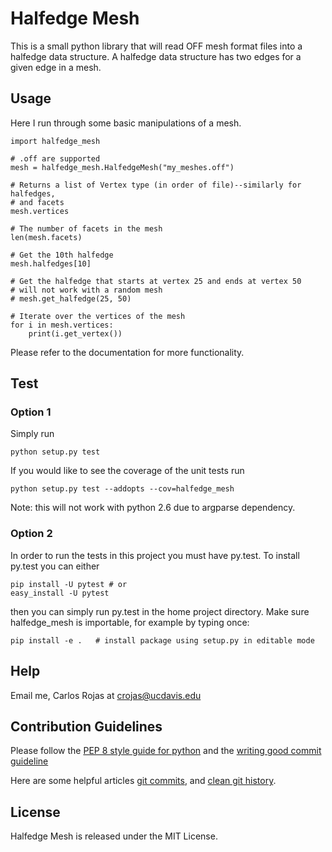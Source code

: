 # Halfedge Mesh
This is a small python library that will read OFF mesh format files into
a halfedge data structure. A halfedge data structure has two edges for a given
edge in a mesh.

## Usage

Here I run through some basic manipulations of a mesh.

    import halfedge_mesh

    # .off are supported
    mesh = halfedge_mesh.HalfedgeMesh("my_meshes.off")

    # Returns a list of Vertex type (in order of file)--similarly for halfedges,
    # and facets
    mesh.vertices

    # The number of facets in the mesh
    len(mesh.facets)

    # Get the 10th halfedge
    mesh.halfedges[10]

    # Get the halfedge that starts at vertex 25 and ends at vertex 50
    # will not work with a random mesh
    # mesh.get_halfedge(25, 50)
    
    # Iterate over the vertices of the mesh
    for i in mesh.vertices:
        print(i.get_vertex())

Please refer to the documentation for more functionality.

## Test

### Option 1
Simply run

    python setup.py test

If you would like to see the coverage of the unit tests run

    python setup.py test --addopts --cov=halfedge_mesh

Note: this will not work with python 2.6 due to argparse dependency.

### Option 2
In order to run the tests in this project you must have py.test. To install
py.test you can either

    pip install -U pytest # or
    easy_install -U pytest

then you can simply run py.test in the home project directory. Make sure
halfedge_mesh is importable, for example by typing once:

    pip install -e .   # install package using setup.py in editable mode

## Help
Email me, Carlos Rojas at <crojas@ucdavis.edu>

## Contribution Guidelines
Please follow the [PEP 8 style guide for python](http://legacy.python.org/dev/peps/pep-0008/)
and the [writing good commit guideline](https://github.com/erlang/otp/wiki/Writing-good-commit-messages)

Here are some helpful articles [git commits](http://ablogaboutcode.com/2011/03/23/proper-git-commit-messages-and-an-elegant-git-history/),
and [clean git history](https://www.reviewboard.org/docs/codebase/dev/git/clean-commits/).

## License
Halfedge Mesh is released under the MIT License.
